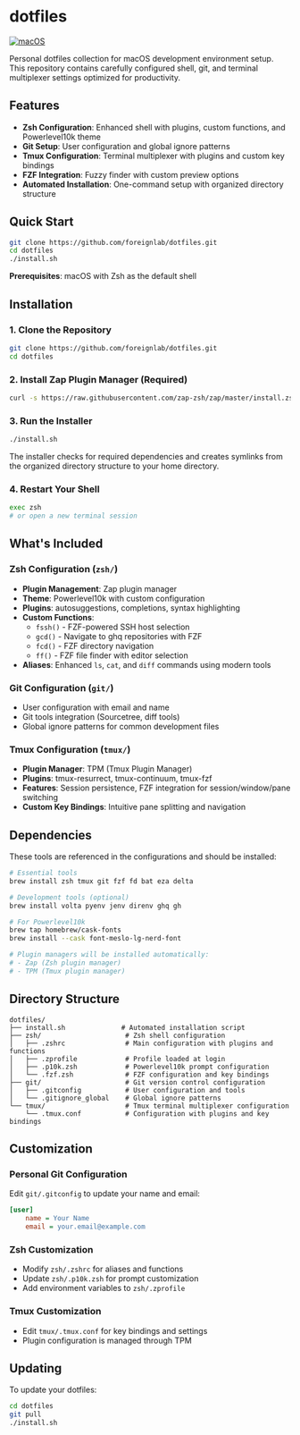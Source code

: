 # dotfiles

[![macOS](https://img.shields.io/badge/macOS-supported-green.svg)](https://www.apple.com/macos/)

Personal dotfiles collection for macOS development environment setup. This repository contains carefully configured shell, git, and terminal multiplexer settings optimized for productivity.

## Features

- **Zsh Configuration**: Enhanced shell with plugins, custom functions, and Powerlevel10k theme
- **Git Setup**: User configuration and global ignore patterns
- **Tmux Configuration**: Terminal multiplexer with plugins and custom key bindings
- **FZF Integration**: Fuzzy finder with custom preview options
- **Automated Installation**: One-command setup with organized directory structure

## Quick Start

```bash
git clone https://github.com/foreignlab/dotfiles.git
cd dotfiles
./install.sh
```

**Prerequisites**: macOS with Zsh as the default shell

## Installation

### 1. Clone the Repository
```bash
git clone https://github.com/foreignlab/dotfiles.git
cd dotfiles
```

### 2. Install Zap Plugin Manager (Required)
```bash
curl -s https://raw.githubusercontent.com/zap-zsh/zap/master/install.zsh | zsh
```

### 3. Run the Installer
```bash
./install.sh
```

The installer checks for required dependencies and creates symlinks from the organized directory structure to your home directory.

### 4. Restart Your Shell
```bash
exec zsh
# or open a new terminal session
```

## What's Included

### Zsh Configuration (`zsh/`)
- **Plugin Management**: Zap plugin manager
- **Theme**: Powerlevel10k with custom configuration
- **Plugins**: autosuggestions, completions, syntax highlighting
- **Custom Functions**: 
  - `fssh()` - FZF-powered SSH host selection
  - `gcd()` - Navigate to ghq repositories with FZF
  - `fcd()` - FZF directory navigation
  - `ff()` - FZF file finder with editor selection
- **Aliases**: Enhanced `ls`, `cat`, and `diff` commands using modern tools

### Git Configuration (`git/`)
- User configuration with email and name
- Git tools integration (Sourcetree, diff tools)
- Global ignore patterns for common development files

### Tmux Configuration (`tmux/`)
- **Plugin Manager**: TPM (Tmux Plugin Manager)
- **Plugins**: tmux-resurrect, tmux-continuum, tmux-fzf
- **Features**: Session persistence, FZF integration for session/window/pane switching
- **Custom Key Bindings**: Intuitive pane splitting and navigation

## Dependencies

These tools are referenced in the configurations and should be installed:

```bash
# Essential tools
brew install zsh tmux git fzf fd bat eza delta

# Development tools (optional)
brew install volta pyenv jenv direnv ghq gh

# For Powerlevel10k
brew tap homebrew/cask-fonts
brew install --cask font-meslo-lg-nerd-font

# Plugin managers will be installed automatically:
# - Zap (Zsh plugin manager)
# - TPM (Tmux plugin manager)
```

## Directory Structure

```
dotfiles/
├── install.sh              # Automated installation script
├── zsh/                     # Zsh shell configuration
│   ├── .zshrc               # Main configuration with plugins and functions
│   ├── .zprofile            # Profile loaded at login
│   ├── .p10k.zsh            # Powerlevel10k prompt configuration
│   └── .fzf.zsh             # FZF configuration and key bindings
├── git/                     # Git version control configuration
│   ├── .gitconfig           # User configuration and tools
│   └── .gitignore_global    # Global ignore patterns
└── tmux/                    # Tmux terminal multiplexer configuration
    └── .tmux.conf           # Configuration with plugins and key bindings
```

## Customization

### Personal Git Configuration
Edit `git/.gitconfig` to update your name and email:
```ini
[user]
    name = Your Name
    email = your.email@example.com
```

### Zsh Customization
- Modify `zsh/.zshrc` for aliases and functions
- Update `zsh/.p10k.zsh` for prompt customization
- Add environment variables to `zsh/.zprofile`

### Tmux Customization
- Edit `tmux/.tmux.conf` for key bindings and settings
- Plugin configuration is managed through TPM

## Updating

To update your dotfiles:
```bash
cd dotfiles
git pull
./install.sh
```
